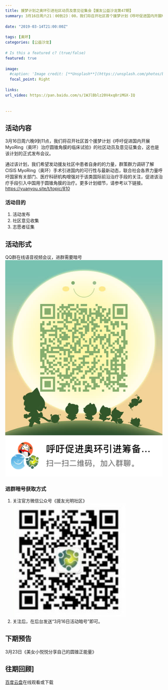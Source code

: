```yaml
---
title: 援梦计划之奥环引进社区动员及意见征集会【援友公益沙龙第47期】
summary: 3月16日周六21：00到23：00，我们将召开社区首个援梦计划《呼吁促进国内开展MyoRing（奥环）治疗圆锥角膜的临床试验》的社区动员及意见征集会，这也是该计划的正式发布会议。

date: "2019-03-14T21:00:00Z"

tags: [奥环]
categories: [公益沙龙]

# Is this a featured c? (true/false)
featured: true

image:
  #caption: 'Image credit: [**Unsplash**](https://unsplash.com/photos/bzdhc5b3Bxs)'
  focal_point: Right

links:
url_video: https://pan.baidu.com/s/1WJlBblz20V4xq8riMGX-IQ


---
```


## 活动内容
3月16日周六晚9到11点，我们将召开社区首个援梦计划《呼吁促进国内开展MyoRing（奥环）治疗圆锥角膜的临床试验》的社区动员及意见征集会，这也是该计划的正式发布会议。

通过该计划，我们希望发动援友社区中患者自身的的力量，群策群力调研了解CISIS MyoRing（奥环）手术引进国内的可行性与最新动态，联合社会各界力量呼吁国家有关部门、医疗科研机构增强对于该类国际前沿治疗手段的关注，促进该治疗手段引入中国用于圆锥角膜的治疗。更多计划细节，请参考以下链接。
https://yuanyou.site/t/topic/810

### 活动目的

1. 活动发布
2. 社区意见收集
3. 志愿者征集

## 活动形式
QQ群在线语音视频会议，进群需要暗号
![image](/img/47-1.png) 
### 进群暗号获取方式
1. 关注官方微信公众号《援友光明社区》
![image](/img/47-2.png) 
2. 关注后，在后台发送“3月16日活动暗号”即可。


## 下期预告
3月23日《美女小悦悦分享自己的圆锥正能量》

## 往期回顾]
[百度云盘](https://pan.baidu.com/s/1WJlBblz20V4xq8riMGX-IQ)在线观看或下载
